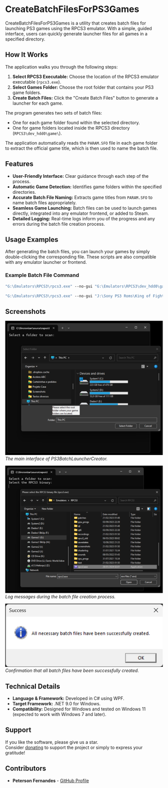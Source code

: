 # CreateBatchFilesForPS3Games

CreateBatchFilesForPS3Games is a utility that creates batch files for launching PS3 games using the RPCS3 emulator.
With a simple, guided interface, users can quickly generate launcher files for all games in a specified directory.

## How It Works

The application walks you through the following steps:

1. **Select RPCS3 Executable:** Choose the location of the RPCS3 emulator executable (`rpcs3.exe`).
2. **Select Games Folder:** Choose the root folder that contains your PS3 game folders.
3. **Create Batch Files:** Click the "Create Batch Files" button to generate a launcher for each game.

The program generates two sets of batch files:
- One for each game folder found within the selected directory.
- One for game folders located inside the RPCS3 directory (`RPCS3\dev_hdd0\game\`).

The application automatically reads the `PARAM.SFO` file in each game folder to extract the official game title,
which is then used to name the batch file.

## Features

- **User-Friendly Interface:** Clear guidance through each step of the process.
- **Automatic Game Detection:** Identifies game folders within the specified directories.
- **Accurate Batch File Naming:** Extracts game titles from `PARAM.SFO` to name batch files appropriately.
- **Seamless Game Launching:** Batch files can be used to launch games directly, integrated into any emulator frontend, or added to Steam.
- **Detailed Logging:** Real-time logs inform you of the progress and any errors during the batch file creation process.

## Usage Examples

After generating the batch files, you can launch your games by simply double-clicking the corresponding file.
These scripts are also compatible with any emulator launcher or frontend.

### Example Batch File Command

```bat
"G:\Emulators\RPCS3\rpcs3.exe" --no-gui "G:\Emulators\RPCS3\dev_hdd0\game\NPUB30024\USRDIR\EBOOT.BIN"
```

```bat
"G:\Emulators\RPCS3\rpcs3.exe" --no-gui "J:\Sony PS3 Roms\King of Fighters XIII, The (USA) (En,Ja,Fr,De,Es,It,Zh,Ko)\PS3_GAME\USRDIR\EBOOT.BIN"
```

## Screenshots

![Application Interface](screenshot1.png)  
*The main interface of PS3BatchLauncherCreator.*

![Batch File Creation Process](screenshot2.png)  
*Log messages during the batch file creation process.*

![Successful Batch File Creation](screenshot3.png)  
*Confirmation that all batch files have been successfully created.*

## Technical Details

- **Language & Framework:** Developed in C# using WPF.
- **Target Framework:** .NET 9.0 for Windows.
- **Compatibility:** Designed for Windows and tested on Windows 11 (expected to work with Windows 7 and later).

## Support

If you like the software, please give us a star.<br>
Consider [donating](https://www.purelogiccode.com/donate) to support the project or simply to express your gratitude!

## Contributors

- **Peterson Fernandes** - [GitHub Profile](https://github.com/drpetersonfernandes)